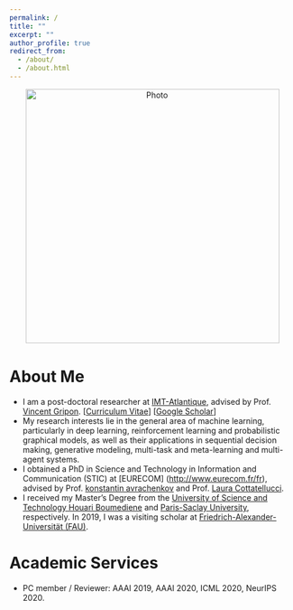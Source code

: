 ```yaml
---
permalink: /
title: ""
excerpt: ""
author_profile: true
redirect_from: 
  - /about/
  - /about.html
---
```


<p align="center">
  <img src="https://mouniahamidouche.github.io/files/mounia1.jpg?raw=true" alt="Photo" style="width: 450px;"/> 
</p>

# About Me 
* I am a post-doctoral researcher at [IMT-Atlantique](https://www.imt-atlantique.fr/fr), advised by Prof. [Vincent Gripon](http://www.vincent-gripon.com). [[Curriculum Vitae](http://mouniahamidouche.github.io/blob/master/files/mounia-cv.pdf)] [[Google Scholar](https://scholar.google.com/citations?user=mMEdVfoAAAAJ&hl=en)]
* My research interests lie in the general area of machine learning, particularly in deep learning, reinforcement learning and probabilistic graphical models, as well as their applications in sequential decision making, generative modeling, multi-task and meta-learning and multi-agent systems.
 * I obtained a PhD in Science and Technology in Information and Communication (STIC) at [EURECOM] (http://www.eurecom.fr/fr), advised by Prof. [konstantin avrachenkov](https://www-sop.inria.fr/members/Konstantin.Avratchenkov/me.html) and Prof. [Laura Cottatellucci](http://www.eurecom.fr/fr/people/cottatellucci-laura).
* I received my Master’s Degree from the [University of Science and Technology Houari Boumediene](http://en.sjtu.edu.cn/) and [Paris-Saclay University](https://www.universite-paris-saclay.fr), respectively. In 2019, I was a visiting scholar at [Friedrich-Alexander-Universität (FAU)](https://www.fau.eu).

# Academic Services
* PC member / Reviewer: AAAI 2019, AAAI 2020, ICML 2020, NeurIPS 2020.